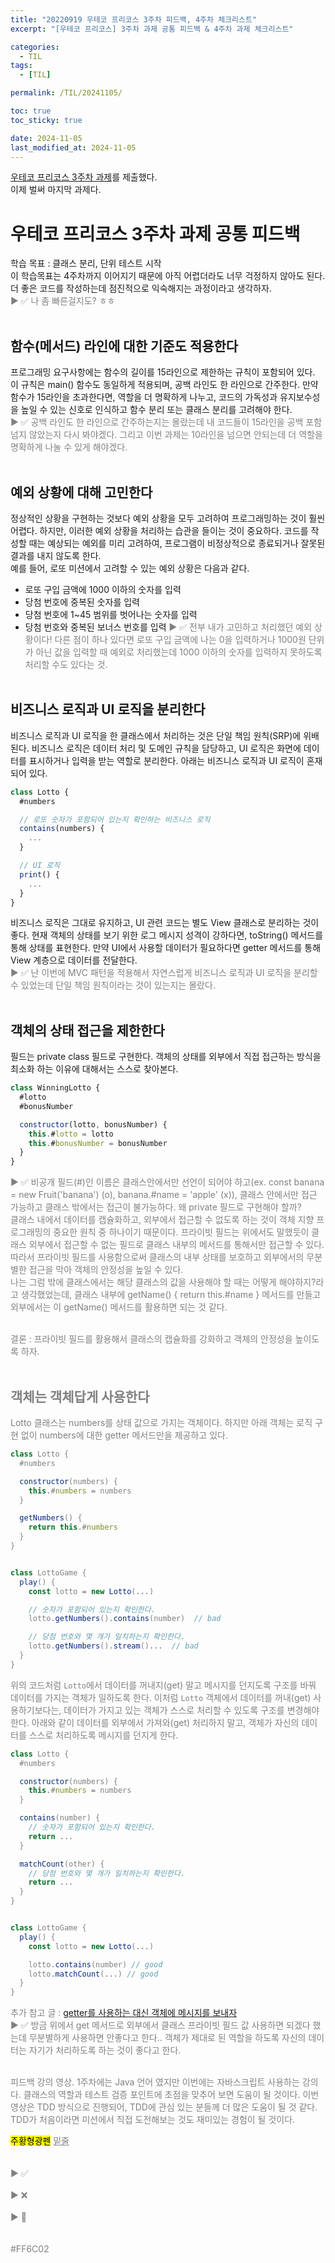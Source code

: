 ```yaml
---
title: "20220919 우테코 프리코스 3주차 피드백, 4주차 체크리스트"
excerpt: "[우테코 프리코스] 3주차 과제 공통 피드백 & 4주차 과제 체크리스트"

categories:
  - TIL
tags:
  - [TIL]

permalink: /TIL/20241105/

toc: true
toc_sticky: true

date: 2024-11-05
last_modified_at: 2024-11-05
---
```


<a href="https://github.com/woowacourse-precourse/javascript-lotto-7/pull/328" target="_blank">우테코 프리코스 3주차 과제</a>를 제출했다.<br>
이제 벌써 마지막 과제다.

# 우테코 프리코스 3주차 과제 공통 피드백
학습 목표 : 클래스 분리, 단위 테스트 시작<br>
이 학습목표는 4주차까지 이어지기 때문에 아직 어렵더라도 너무 걱정하지 않아도 된다. 더 좋은 코드를 작성하는데 점진적으로 익숙해지는 과정이라고 생각하자.<br>
<span style="color:gray">▶ ✅ 나 좀 빠른걸지도? ㅎㅎ </span><br><br>

## 함수(메서드) 라인에 대한 기준도 적용한다
프로그래밍 요구사항에는 함수의 길이를 15라인으로 제한하는 규칙이 포함되어 있다. 이 규칙은 main() 함수도 동일하게 적용되며, 공백 라인도 한 라인으로 간주한다. 
만약 함수가 15라인을 초과한다면, 역할을 더 명확하게 나누고, 코드의 가독성과 유지보수성을 높일 수 있는 신호로 인식하고 함수 분리 또는 클래스 분리를 고려해야 한다.<br>
<span style="color:gray">▶ ✅ 공백 라인도 한 라인으로 간주하는지는 몰랐는데 내 코드들이 15라인을 공백 포함 넘지 않았는지 다시 봐야겠다. 그리고 이번 과제는 10라인을 넘으면 안되는데 더 역할을 명확하게 나눌 수 있게 해야겠다. </span><br><br>

## 예외 상황에 대해 고민한다
정상적인 상황을 구현하는 것보다 예외 상황을 모두 고려하여 프로그래밍하는 것이 훨씬 어렵다. 하지만, 이러한 예외 상황을 처리하는 습관을 들이는 것이 중요하다. 코드를 작성할 때는 예상되는 예외를 미리 고려하여, 프로그램이 비정상적으로 종료되거나 잘못된 결과를 내지 않도록 한다.<br>
예를 들어, 로또 미션에서 고려할 수 있는 예외 상황은 다음과 같다.<br>
- 로또 구입 금액에 1000 이하의 숫자를 입력
- 당첨 번호에 중복된 숫자를 입력
- 당첨 번호에 1~45 범위를 벗어나는 숫자를 입력
- 당첨 번호와 중복된 보너스 번호를 입력
<span style="color:gray">▶ ✅ 전부 내가 고민하고 처리했던 예외 상황이다! 다른 점이 하나 있다면 로또 구입 금액에 나는 0을 입력하거나 1000원 단위가 아닌 값을 입력할 때 예외로 처리했는데 1000 이하의 숫자를 입력하지 못하도록 처리할 수도 있다는 것.</span><br><br>

## 비즈니스 로직과 UI 로직을 분리한다
비즈니스 로직과 UI 로직을 한 클래스에서 처리하는 것은 단일 책임 원칙(SRP)에 위배된다. 비즈니스 로직은 데이터 처리 및 도메인 규칙을 담당하고, UI 로직은 화면에 데이터를 표시하거나 입력을 받는 역할로 분리한다. 아래는 비즈니스 로직과 UI 로직이 혼재되어 있다.<br>
```javascript
class Lotto {
  #numbers

  // 로또 숫자가 포함되어 있는지 확인하는 비즈니스 로직
  contains(numbers) {
    ...
  }

  // UI 로직
  print() {
    ...
  }
}
```

비즈니스 로직은 그대로 유지하고, UI 관련 코드는 별도 View 클래스로 분리하는 것이 좋다. 현재 객체의 상태를 보기 위한 로그 메시지 성격이 강하다면, toString() 메서드를 통해 상태를 표현한다. 만약 UI에서 사용할 데이터가 필요하다면 getter 메서드를 통해 View 계층으로 데이터를 전달한다.<br>
<span style="color:gray">▶ ✅ 난 이번에 MVC 패턴을 적용해서 자연스럽게 비즈니스 로직과 UI 로직을 분리할 수 있었는데 단일 책임 원칙이라는 것이 있는지는 몰랐다. </span><br><br>

## 객체의 상태 접근을 제한한다
필드는 private class 필드로 구현한다. 객체의 상태를 외부에서 직접 접근하는 방식을 최소화 하는 이유에 대해서는 스스로 찾아본다.
```javascript
class WinningLotto {
  #lotto
  #bonusNumber

  constructor(lotto, bonusNumber) {
    this.#lotto = lotto
    this.#bonusNumber = bonusNumber
  }
}
```
<span style="color:gray">
▶ ✅ 비공개 필드(#)인 이름은 클래스안에서만 선언이 되어야 하고(ex. const banana = new Fruit('banana') (o), banana.#name = 'apple' (x)), 클래스 안에서만 접근 가능하고 클래스 밖에서는 접근이 불가능하다. 왜 private 필드로 구현해야 할까? <br>
클래스 내에서 데이터를 캡슐화하고, 외부에서 접근할 수 없도록 하는 것이 객체 지향 프로그래밍의 중요한 원칙 중 하나이기 때문이다. 프라이빗 필드는 위에서도 말했듯이 클래스 외부에서 접근할 수 없는 필드로 클래스 내부의 메서드를 통해서만 접근할 수 있다. 따라서 프라이빗 필드를 사용함으로써 클래스의 내부 상태를 보호하고 외부에서의 무분별한 접근을 막아 객체의 안정성을 높일 수 있다. <br>
나는 그럼 밖에 클래스에서는 해당 클래스의 값을 사용해야 할 때는 어떻게 해야하지?라고 생각했었는데, 클래스 내부에 getName() { return this.#name } 메서드를 만들고 외부에서는 이 getName() 메서드를 활용하면 되는 것 같다. <br><br>
  
결론 : 프라이빗 필드를 활용해서 클래스의 캡슐화를 강화하고 객체의 안정성을 높이도록 하자.
</span><br><br>

## 객체는 객체답게 사용한다
Lotto 클래스는 numbers를 상태 값으로 가지는 객체이다. 하지만 아래 객체는 로직 구현 없이 numbers에 대한 getter 메서드만을 제공하고 있다.<br>
```javascript
class Lotto {
  #numbers

  constructor(numbers) {
    this.#numbers = numbers
  }

  getNumbers() {
    return this.#numbers
  }
}


class LottoGame {
  play() {
    const lotto = new Lotto(...)

    // 숫자가 포함되어 있는지 확인한다.
    lotto.getNumbers().contains(number)  // bad

    // 당첨 번호와 몇 개가 일치하는지 확인한다.
    lotto.getNumbers().stream()...  // bad
  }
}
```
위의 코드처럼 ```Lotto```에서 데이터를 꺼내지(get) 말고 메시지를 던지도록 구조를 바꿔 데이터를 가지는 객체가 일하도록 한다. 이처럼 ```Lotto``` 객체에서 데이터를 꺼내(get) 사용하기보다는, 데이터가 가지고 있는 객체가 스스로 처리할 수 있도록 구조를 변경해야 한다. 아래와 같이 데이터를 외부에서 가져와(get) 처리하지 말고, 객체가 자신의 데이터를 스스로 처리하도록 메시지를 던지게 한다. <br>
```javascript
class Lotto {
  #numbers

  constructor(numbers) {
    this.#numbers = numbers
  }

  contains(number) {
    // 숫자가 포함되어 있는지 확인한다.
    return ...
  }

  matchCount(other) {
    // 당첨 번호와 몇 개가 일치하는지 확인한다.
    return ...
  }
}


class LottoGame {
  play() {
    const lotto = new Lotto(...)

    lotto.contains(number) // good
    lotto.matchCount(...) // good
  }
}
```
추가 참고 글 : <a href="https://tecoble.techcourse.co.kr/post/2020-04-28-ask-instead-of-getter/" target="_blank">getter를 사용하는 대신 객체에 메시지를 보내자</a><br>
<span style="color:gray">▶ ✅ 방금 위에서 get 메서드로 외부에서 클래스 프라이빗 필드 값 사용하면 되겠다 했는데 무분별하게 사용하면 안좋다고 한다.. 객체가 제대로 된 역할을 하도록 자신의 데이터는 자기가 처리하도록 하는 것이 좋다고 한다.</span><br><br>











피드백 강의 영상. 1주차에는 Java 언어 였지만 이번에는 자바스크립트 사용하는 강의다. 클래스의 역할과 테스트 검증 포인트에 초점을 맞추어 보면 도움이 될 것이다.
이번 영상은 TDD 방식으로 진행되어, TDD에 관심 있는 분들께 더 많은 도움이 될 것 같다. TDD가 처음이라면 미션에서 직접 도전해보는 것도 재미있는 경험이 될 것이다.









<mark>주황형광펜</mark>
<ins>밑줄</ins>
<br>
<br><br>
<span style="color:gray">▶ ✅ </span><br><br>
<span style="color:gray">▶ ❌ </span><br><br>
<span style="color:gray">▶ 🔺 </span><br><br>
<a href="" target="_blank"></a><br>
#FF6C02
